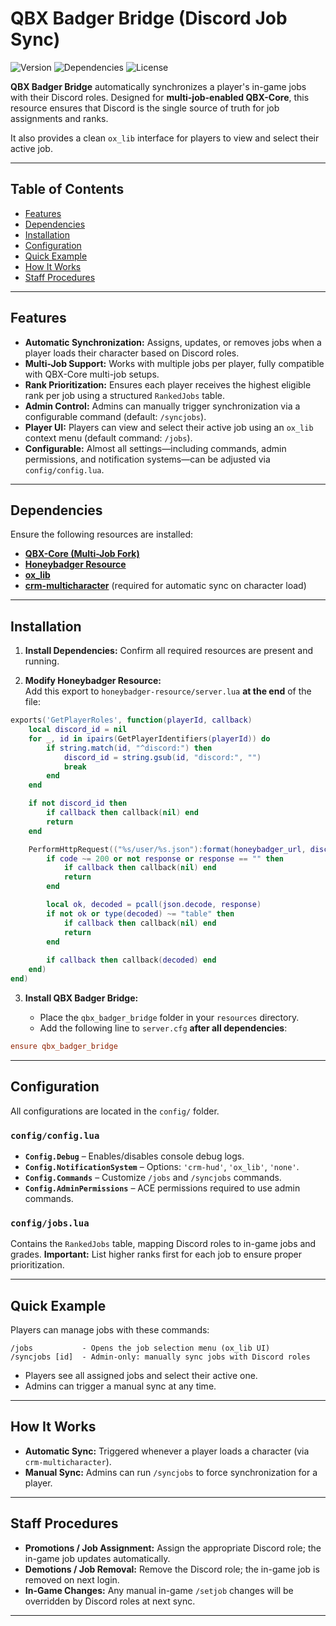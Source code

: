 # QBX Badger Bridge (Discord Job Sync)

![Version](https://img.shields.io/badge/version-2.0.0-blue)
![Dependencies](https://img.shields.io/badge/dependencies-QBX--Core-orange)
![License](https://img.shields.io/badge/license-MIT-green)

**QBX Badger Bridge** automatically synchronizes a player's in-game jobs with their Discord roles. Designed for **multi-job-enabled QBX-Core**, this resource ensures that Discord is the single source of truth for job assignments and ranks.

It also provides a clean `ox_lib` interface for players to view and select their active job.

---

## Table of Contents

- [Features](#features)
- [Dependencies](#dependencies)
- [Installation](#installation)
- [Configuration](#configuration)
- [Quick Example](#quick-example)
- [How It Works](#how-it-works)
- [Staff Procedures](#staff-procedures)

---

## Features

- **Automatic Synchronization:** Assigns, updates, or removes jobs when a player loads their character based on Discord roles.
- **Multi-Job Support:** Works with multiple jobs per player, fully compatible with QBX-Core multi-job setups.
- **Rank Prioritization:** Ensures each player receives the highest eligible rank per job using a structured `RankedJobs` table.
- **Admin Control:** Admins can manually trigger synchronization via a configurable command (default: `/syncjobs`).
- **Player UI:** Players can view and select their active job using an `ox_lib` context menu (default command: `/jobs`).
- **Configurable:** Almost all settings—including commands, admin permissions, and notification systems—can be adjusted via `config/config.lua`.

---

## Dependencies

Ensure the following resources are installed:

- **[QBX-Core (Multi-Job Fork)](https://github.com/venado34/qbx_core)**
- **[Honeybadger Resource](https://gitlab.nerdyjohnny.com/fivem/resources/essentials/owenbadger-resource)**
- **[ox_lib](https://github.com/overextended/ox_lib)**
- **[crm-multicharacter](https://github.com/project-crm/crm-multicharacter)** (required for automatic sync on character load)

---

## Installation

1. **Install Dependencies:** Confirm all required resources are present and running.

2. **Modify Honeybadger Resource:**  
Add this export to `honeybadger-resource/server.lua` **at the end** of the file:

```lua
exports('GetPlayerRoles', function(playerId, callback)
    local discord_id = nil
    for _, id in ipairs(GetPlayerIdentifiers(playerId)) do
        if string.match(id, "^discord:") then
            discord_id = string.gsub(id, "discord:", "")
            break
        end
    end

    if not discord_id then
        if callback then callback(nil) end
        return
    end

    PerformHttpRequest(("%s/user/%s.json"):format(honeybadger_url, discord_id), function(code, response)
        if code ~= 200 or not response or response == "" then
            if callback then callback(nil) end
            return
        end

        local ok, decoded = pcall(json.decode, response)
        if not ok or type(decoded) ~= "table" then
            if callback then callback(nil) end
            return
        end
        
        if callback then callback(decoded) end
    end)
end)
````

3. **Install QBX Badger Bridge:**

   * Place the `qbx_badger_bridge` folder in your `resources` directory.
   * Add the following line to `server.cfg` **after all dependencies**:

```cfg
ensure qbx_badger_bridge
```

---

## Configuration

All configurations are located in the `config/` folder.

### `config/config.lua`

* **`Config.Debug`** – Enables/disables console debug logs.
* **`Config.NotificationSystem`** – Options: `'crm-hud'`, `'ox_lib'`, `'none'`.
* **`Config.Commands`** – Customize `/jobs` and `/syncjobs` commands.
* **`Config.AdminPermissions`** – ACE permissions required to use admin commands.

### `config/jobs.lua`

Contains the `RankedJobs` table, mapping Discord roles to in-game jobs and grades.
**Important:** List higher ranks first for each job to ensure proper prioritization.

---

## Quick Example

Players can manage jobs with these commands:

```text
/jobs           - Opens the job selection menu (ox_lib UI)
/syncjobs [id]  - Admin-only: manually sync jobs with Discord roles
```

* Players see all assigned jobs and select their active one.
* Admins can trigger a manual sync at any time.

---

## How It Works

* **Automatic Sync:** Triggered whenever a player loads a character (via `crm-multicharacter`).
* **Manual Sync:** Admins can run `/syncjobs` to force synchronization for a player.

---

## Staff Procedures

* **Promotions / Job Assignment:** Assign the appropriate Discord role; the in-game job updates automatically.
* **Demotions / Job Removal:** Remove the Discord role; the in-game job is removed on next login.
* **In-Game Changes:** Any manual in-game `/setjob` changes will be overridden by Discord roles at next sync.

---

